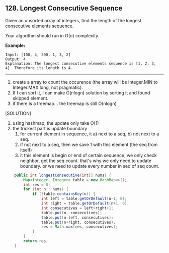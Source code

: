 ## 128. Longest Consecutive Sequence

Given an unsorted array of integers, find the length of the longest consecutive elements sequence.

Your algorithm should run in O(*n*) complexity.

**Example:**

```
Input: [100, 4, 200, 1, 3, 2]
Output: 4
Explanation: The longest consecutive elements sequence is [1, 2, 3, 4]. Therefore its length is 4.
```

----

1. create a array to count the occurence (the array will be Integer.MIN to Integer.MAX long, not pragmatic).
2. If I can sort it, I can make O(nlogn) solution by sorting it and found skipped element.
3. if there is a treemap… the treemap is still O(nlogn)

[SOLUTION]

1. using hashmap, the update only take O(1)
2. the trickest part is update boundary
   1. for current element in sequence, it a) next to a seq, b) not next to a seq.
   2. if not next to a seq, then we save 1 with this element (the seq from itself)
   3. it this element is begin or end of certain sequence, we only check neighbor, get the seq count. that's why we only need to update boundary. or we need to update every number in seq of seq count.

```java
    public int longestConsecutive(int[] nums) {
        Map<Integer, Integer> table = new HashMap<>();
        int res = 0;
        for (int n : nums) {
            if (!table.containsKey(n)) {
                int left = table.getOrDefault(n-1, 0);
                int right = table.getOrDefault(n+1, 0);
                int consecutives = left+right+1;
                table.put(n, consecutives);
                table.put(n-left, consecutives);
                table.put(n+right, consecutives);
                res = Math.max(res, consecutives);
            }
        }
        return res;
    }
```

